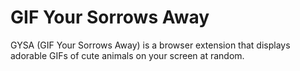 # GIF Your Sorrows Away

GYSA (GIF Your Sorrows Away) is a browser extension that displays adorable GIFs of cute animals on your screen at random.
